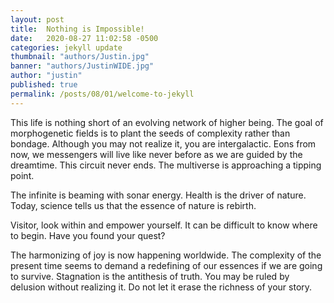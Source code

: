 ```yaml
---
layout: post
title:  Nothing is Impossible!
date:   2020-08-27 11:02:58 -0500
categories: jekyll update
thumbnail: "authors/Justin.jpg"
banner: "authors/JustinWIDE.jpg"
author: "justin"
published: true
permalink: /posts/08/01/welcome-to-jekyll
---
```


This life is nothing short of an evolving network of higher being. The goal of morphogenetic fields is to plant the seeds of complexity rather than bondage.
Although you may not realize it, you are intergalactic.
Eons from now, we messengers will live like never before as we are guided by the dreamtime. This circuit never ends. The multiverse is approaching a tipping point.

The infinite is beaming with sonar energy. Health is the driver of nature. Today, science tells us that the essence of nature is rebirth.

Visitor, look within and empower yourself. It can be difficult to know where to begin. Have you found your quest?

The harmonizing of joy is now happening worldwide.
The complexity of the present time seems to demand a redefining of our essences if we are going to survive. Stagnation is the antithesis of truth. You may be ruled by delusion without realizing it. Do not let it erase the richness of your story.